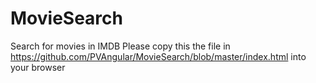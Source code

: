 # MovieSearch
Search for movies in IMDB
Please copy this the file in https://github.com/PVAngular/MovieSearch/blob/master/index.html into your browser

